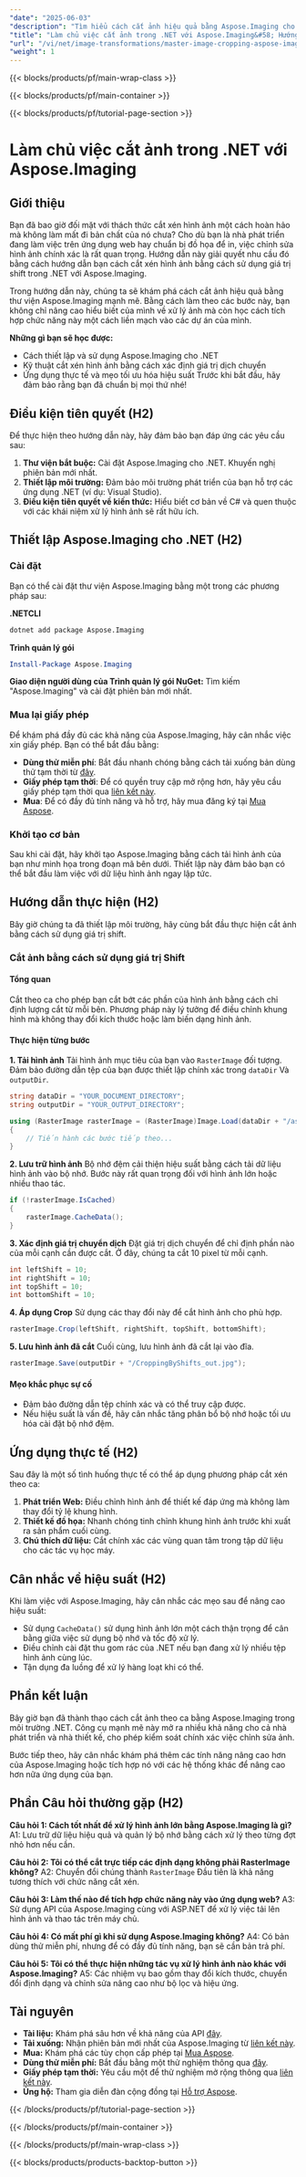 ```yaml
---
"date": "2025-06-03"
"description": "Tìm hiểu cách cắt ảnh hiệu quả bằng Aspose.Imaging cho .NET. Hướng dẫn này bao gồm thiết lập, kỹ thuật và ứng dụng thực tế."
"title": "Làm chủ việc cắt ảnh trong .NET với Aspose.Imaging&#58; Hướng dẫn từng bước"
"url": "/vi/net/image-transformations/master-image-cropping-aspose-imaging-dotnet/"
"weight": 1
---
```


{{< blocks/products/pf/main-wrap-class >}}

{{< blocks/products/pf/main-container >}}

{{< blocks/products/pf/tutorial-page-section >}}
# Làm chủ việc cắt ảnh trong .NET với Aspose.Imaging

## Giới thiệu
Bạn đã bao giờ đối mặt với thách thức cắt xén hình ảnh một cách hoàn hảo mà không làm mất đi bản chất của nó chưa? Cho dù bạn là nhà phát triển đang làm việc trên ứng dụng web hay chuẩn bị đồ họa để in, việc chỉnh sửa hình ảnh chính xác là rất quan trọng. Hướng dẫn này giải quyết nhu cầu đó bằng cách hướng dẫn bạn cách cắt xén hình ảnh bằng cách sử dụng giá trị shift trong .NET với Aspose.Imaging.

Trong hướng dẫn này, chúng ta sẽ khám phá cách cắt ảnh hiệu quả bằng thư viện Aspose.Imaging mạnh mẽ. Bằng cách làm theo các bước này, bạn không chỉ nâng cao hiểu biết của mình về xử lý ảnh mà còn học cách tích hợp chức năng này một cách liền mạch vào các dự án của mình.

**Những gì bạn sẽ học được:**
- Cách thiết lập và sử dụng Aspose.Imaging cho .NET
- Kỹ thuật cắt xén hình ảnh bằng cách xác định giá trị dịch chuyển
- Ứng dụng thực tế và mẹo tối ưu hóa hiệu suất
Trước khi bắt đầu, hãy đảm bảo rằng bạn đã chuẩn bị mọi thứ nhé!

## Điều kiện tiên quyết (H2)
Để thực hiện theo hướng dẫn này, hãy đảm bảo bạn đáp ứng các yêu cầu sau:

1. **Thư viện bắt buộc:** Cài đặt Aspose.Imaging cho .NET. Khuyến nghị phiên bản mới nhất.
2. **Thiết lập môi trường:** Đảm bảo môi trường phát triển của bạn hỗ trợ các ứng dụng .NET (ví dụ: Visual Studio).
3. **Điều kiện tiên quyết về kiến thức:** Hiểu biết cơ bản về C# và quen thuộc với các khái niệm xử lý hình ảnh sẽ rất hữu ích.

## Thiết lập Aspose.Imaging cho .NET (H2)

### Cài đặt
Bạn có thể cài đặt thư viện Aspose.Imaging bằng một trong các phương pháp sau:

**.NETCLI**
```bash
dotnet add package Aspose.Imaging
```

**Trình quản lý gói**
```powershell
Install-Package Aspose.Imaging
```

**Giao diện người dùng của Trình quản lý gói NuGet:** Tìm kiếm "Aspose.Imaging" và cài đặt phiên bản mới nhất.

### Mua lại giấy phép
Để khám phá đầy đủ các khả năng của Aspose.Imaging, hãy cân nhắc việc xin giấy phép. Bạn có thể bắt đầu bằng:
- **Dùng thử miễn phí**: Bắt đầu nhanh chóng bằng cách tải xuống bản dùng thử tạm thời từ [đây](https://releases.aspose.com/imaging/net/).
- **Giấy phép tạm thời**: Để có quyền truy cập mở rộng hơn, hãy yêu cầu giấy phép tạm thời qua [liên kết này](https://purchase.aspose.com/temporary-license/).
- **Mua**: Để có đầy đủ tính năng và hỗ trợ, hãy mua đăng ký tại [Mua Aspose](https://purchase.aspose.com/buy).

### Khởi tạo cơ bản
Sau khi cài đặt, hãy khởi tạo Aspose.Imaging bằng cách tải hình ảnh của bạn như minh họa trong đoạn mã bên dưới. Thiết lập này đảm bảo bạn có thể bắt đầu làm việc với dữ liệu hình ảnh ngay lập tức.

## Hướng dẫn thực hiện (H2)
Bây giờ chúng ta đã thiết lập môi trường, hãy cùng bắt đầu thực hiện cắt ảnh bằng cách sử dụng giá trị shift.

### Cắt ảnh bằng cách sử dụng giá trị Shift
#### Tổng quan
Cắt theo ca cho phép bạn cắt bớt các phần của hình ảnh bằng cách chỉ định lượng cắt từ mỗi bên. Phương pháp này lý tưởng để điều chỉnh khung hình mà không thay đổi kích thước hoặc làm biến dạng hình ảnh.

#### Thực hiện từng bước
**1. Tải hình ảnh**
Tải hình ảnh mục tiêu của bạn vào `RasterImage` đối tượng. Đảm bảo đường dẫn tệp của bạn được thiết lập chính xác trong `dataDir` Và `outputDir`.

```csharp
string dataDir = "YOUR_DOCUMENT_DIRECTORY";
string outputDir = "YOUR_OUTPUT_DIRECTORY";

using (RasterImage rasterImage = (RasterImage)Image.Load(dataDir + "/aspose-logo.jpg"))
{
    // Tiến hành các bước tiếp theo...
}
```
**2. Lưu trữ hình ảnh**
Bộ nhớ đệm cải thiện hiệu suất bằng cách tải dữ liệu hình ảnh vào bộ nhớ. Bước này rất quan trọng đối với hình ảnh lớn hoặc nhiều thao tác.

```csharp
if (!rasterImage.IsCached)
{
    rasterImage.CacheData();
}
```
**3. Xác định giá trị chuyển dịch**
Đặt giá trị dịch chuyển để chỉ định phần nào của mỗi cạnh cần được cắt. Ở đây, chúng ta cắt 10 pixel từ mỗi cạnh.

```csharp
int leftShift = 10;
int rightShift = 10;
int topShift = 10;
int bottomShift = 10;
```
**4. Áp dụng Crop**
Sử dụng các thay đổi này để cắt hình ảnh cho phù hợp.

```csharp
rasterImage.Crop(leftShift, rightShift, topShift, bottomShift);
```
**5. Lưu hình ảnh đã cắt**
Cuối cùng, lưu hình ảnh đã cắt lại vào đĩa.

```csharp
rasterImage.Save(outputDir + "/CroppingByShifts_out.jpg");
```
#### Mẹo khắc phục sự cố
- Đảm bảo đường dẫn tệp chính xác và có thể truy cập được.
- Nếu hiệu suất là vấn đề, hãy cân nhắc tăng phân bổ bộ nhớ hoặc tối ưu hóa cài đặt bộ nhớ đệm.

## Ứng dụng thực tế (H2)
Sau đây là một số tình huống thực tế có thể áp dụng phương pháp cắt xén theo ca:
1. **Phát triển Web:** Điều chỉnh hình ảnh để thiết kế đáp ứng mà không làm thay đổi tỷ lệ khung hình.
2. **Thiết kế đồ họa:** Nhanh chóng tinh chỉnh khung hình ảnh trước khi xuất ra sản phẩm cuối cùng.
3. **Chú thích dữ liệu:** Cắt chính xác các vùng quan tâm trong tập dữ liệu cho các tác vụ học máy.

## Cân nhắc về hiệu suất (H2)
Khi làm việc với Aspose.Imaging, hãy cân nhắc các mẹo sau để nâng cao hiệu suất:
- Sử dụng `CacheData()` sử dụng hình ảnh lớn một cách thận trọng để cân bằng giữa việc sử dụng bộ nhớ và tốc độ xử lý.
- Điều chỉnh cài đặt thu gom rác của .NET nếu bạn đang xử lý nhiều tệp hình ảnh cùng lúc.
- Tận dụng đa luồng để xử lý hàng loạt khi có thể.

## Phần kết luận
Bây giờ bạn đã thành thạo cách cắt ảnh theo ca bằng Aspose.Imaging trong môi trường .NET. Công cụ mạnh mẽ này mở ra nhiều khả năng cho cả nhà phát triển và nhà thiết kế, cho phép kiểm soát chính xác việc chỉnh sửa ảnh.

Bước tiếp theo, hãy cân nhắc khám phá thêm các tính năng nâng cao hơn của Aspose.Imaging hoặc tích hợp nó với các hệ thống khác để nâng cao hơn nữa ứng dụng của bạn.

## Phần Câu hỏi thường gặp (H2)
**Câu hỏi 1: Cách tốt nhất để xử lý hình ảnh lớn bằng Aspose.Imaging là gì?**
A1: Lưu trữ dữ liệu hiệu quả và quản lý bộ nhớ bằng cách xử lý theo từng đợt nhỏ hơn nếu cần.

**Câu hỏi 2: Tôi có thể cắt trực tiếp các định dạng không phải RasterImage không?**
A2: Chuyển đổi chúng thành `RasterImage` Đầu tiên là khả năng tương thích với chức năng cắt xén.

**Câu hỏi 3: Làm thế nào để tích hợp chức năng này vào ứng dụng web?**
A3: Sử dụng API của Aspose.Imaging cùng với ASP.NET để xử lý việc tải lên hình ảnh và thao tác trên máy chủ.

**Câu hỏi 4: Có mất phí gì khi sử dụng Aspose.Imaging không?**
A4: Có bản dùng thử miễn phí, nhưng để có đầy đủ tính năng, bạn sẽ cần bản trả phí.

**Câu hỏi 5: Tôi có thể thực hiện những tác vụ xử lý hình ảnh nào khác với Aspose.Imaging?**
A5: Các nhiệm vụ bao gồm thay đổi kích thước, chuyển đổi định dạng và chỉnh sửa nâng cao như bộ lọc và hiệu ứng.

## Tài nguyên
- **Tài liệu:** Khám phá sâu hơn về khả năng của API [đây](https://reference.aspose.com/imaging/net/).
- **Tải xuống:** Nhận phiên bản mới nhất của Aspose.Imaging từ [liên kết này](https://releases.aspose.com/imaging/net/).
- **Mua:** Khám phá các tùy chọn cấp phép tại [Mua Aspose](https://purchase.aspose.com/buy).
- **Dùng thử miễn phí:** Bắt đầu bằng một thử nghiệm thông qua [đây](https://releases.aspose.com/imaging/net/).
- **Giấy phép tạm thời:** Yêu cầu một để thử nghiệm mở rộng thông qua [liên kết này](https://purchase.aspose.com/temporary-license/).
- **Ủng hộ:** Tham gia diễn đàn cộng đồng tại [Hỗ trợ Aspose](https://forum.aspose.com/c/imaging/10).

{{< /blocks/products/pf/tutorial-page-section >}}

{{< /blocks/products/pf/main-container >}}

{{< /blocks/products/pf/main-wrap-class >}}

{{< blocks/products/products-backtop-button >}}